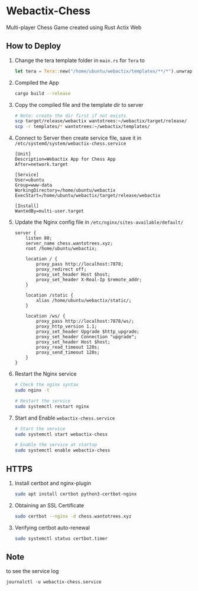 # Webactix-Chess

Multi-player Chess Game created using Rust Actix Web

## How to Deploy

1. Change the tera template folder in `main.rs` for `Tera` to
    ```rust
    let tera = Tera::new("/home/ubuntu/webactix/templates/**/*").unwrap();
    ```

2. Compiled the App
    ```bash
    cargo build --release
    ```

3. Copy the compiled file and the template dir to server
    ```bash
    # Note: create the dir first if not exists
    scp target/release/webactix wantotrees:~/webactix/target/release/
    scp -r templates/* wantotrees:~/webactix/templates/
    ```

4. Connect to Server then create service file, save it in `/etc/systemd/system/webactix-chess.service`
    ```
    [Unit]
    Description=Webactix App for Chess App
    After=network.target

    [Service]
    User=ubuntu
    Group=www-data
    WorkingDirectory=/home/ubuntu/webactix
    ExecStart=/home/ubuntu/webactix/target/release/webactix

    [Install]
    WantedBy=multi-user.target
    ```

5. Update the Nginx config file in `/etc/nginx/sites-available/default/`
    ```nginx
    server {
        listen 80;
        server_name chess.wantotrees.xyz;
        root /home/ubuntu/webactix;

        location / {
            proxy_pass http://localhost:7878;
            proxy_redirect off;
            proxy_set_header Host $host;
            proxy_set_header X-Real-Ip $remote_addr;
        }

        location /static {
            alias /home/ubuntu/webactix/static/;
        }

        location /ws/ {
            proxy_pass http://localhost:7878/ws/;
            proxy_http_version 1.1;
            proxy_set_header Upgrade $http_upgrade;
            proxy_set_header Connection "upgrade";
            proxy_set_header Host $host;
            proxy_read_timeout 120s;
            proxy_send_timeout 120s;
        }
    }
    ```

6. Restart the Nginx service
    ```bash
    # Check the nginx syntax
    sudo nginx -t

    # Restart the service
    sudo systemctl restart nginx
    ```

7. Start and Enable `webactix-chess.service`
    ```bash
    # Start the service
    sudo systemctl start webactix-chess

    # Enable the service at startup
    sudo systemctl enable webactix-chess
    ```

## HTTPS

1. Install certbot and nginx-plugin
    ```bash
    sudo apt install certbot python3-certbot-nginx
    ```

2. Obtaining an SSL Certificate
    ```bash
    sudo certbot --nginx -d chess.wantotrees.xyz
    ```

3. Verifying certbot auto-renewal
    ```bash
    sudo systemctl status certbot.timer
    ```

## Note

to see the service log

```
journalctl -u webactix-chess.service
```